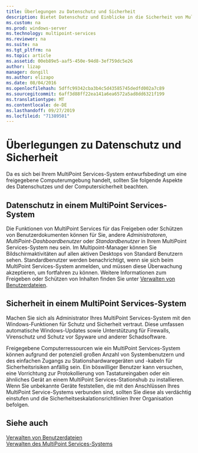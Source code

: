 ```yaml
---
title: Überlegungen zu Datenschutz und Sicherheit
description: Bietet Datenschutz und Einblicke in die Sicherheit von Multipoint Services
ms.custom: na
ms.prod: windows-server
ms.technology: multipoint-services
ms.reviewer: na
ms.suite: na
ms.tgt_pltfrm: na
ms.topic: article
ms.assetid: 00eb89e5-aaf5-450e-94d8-3ef759dc5e26
author: lizap
manager: dongill
ms.author: elizapo
ms.date: 08/04/2016
ms.openlocfilehash: 5dffc99342cba3b4c5d43585745dedfd002a7c89
ms.sourcegitcommit: 6aff3d88ff22ea141a6ea6572a5ad8dd6321f199
ms.translationtype: MT
ms.contentlocale: de-DE
ms.lasthandoff: 09/27/2019
ms.locfileid: "71389501"
---
```

# <a name="privacy-and-security-considerations"></a>Überlegungen zu Datenschutz und Sicherheit
Da es sich bei Ihrem MultiPoint Services-System entwurfsbedingt um eine freigegebene Computerumgebung handelt, sollten Sie folgende Aspekte des Datenschutzes und der Computersicherheit beachten.  
  
## <a name="privacy-in-a-multipoint-services-system"></a>Datenschutz in einem MultiPoint Services-System  
Die Funktionen von MultiPoint Services für das Freigeben oder Schützen von Benutzerdokumenten können für Sie, andere *Administratoren*, *MultiPoint-Dashboardbenutzer* oder *Standardbenutzer* in Ihrem MultiPoint Services-System neu sein. Im Multipoint-Manager können Sie Bildschirmaktivitäten auf allen aktiven Desktops von Standard Benutzern sehen. Standardbenutzer werden benachrichtigt, wenn sie sich beim MultiPoint Services-System anmelden, und müssen diese Überwachung akzeptieren, um fortfahren zu können. Weitere Informationen zum Freigeben oder Schützen von Inhalten finden Sie unter [Verwalten von Benutzerdateien](Manage-User-Files.md).  
  
## <a name="security-in-a-multipoint-services-system"></a>Sicherheit in einem MultiPoint Services-System  
Machen Sie sich als Administrator Ihres MultiPoint Services-System mit den Windows-Funktionen für Schutz und Sicherheit vertraut. Diese umfassen automatische Windows-Updates sowie Unterstützung für Firewalls, Virenschutz und Schutz vor Spyware und anderer Schadsoftware.   
  
Freigegebene Computerressourcen wie ein MultiPoint Services-System können aufgrund der potenziell großen Anzahl von Systembenutzern und des einfachen Zugangs zu Stationshardwaregeräten und -kabeln für Sicherheitsrisiken anfällig sein. Ein böswilliger Benutzer kann versuchen, eine Vorrichtung zur Protokollierung von Tastatureingaben oder ein ähnliches Gerät an einem MultiPoint Services-Stationshub zu installieren. Wenn Sie unbekannte Geräte feststellen, die mit den Anschlüssen Ihres MultiPoint Service-Systems verbunden sind, sollten Sie diese als verdächtig einstufen und die Sicherheitseskalationsrichtlinien Ihrer Organisation befolgen.  
  
## <a name="see-also"></a>Siehe auch  
[Verwalten von Benutzerdateien](Manage-User-Files.md)  
[Verwalten des MultiPoint Services-Systems](Managing-Your-MultiPoint-Services-System.md)